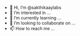 - 👋 Hi, I’m @sakthikaaylabs
- 👀 I’m interested in ...
- 🌱 I’m currently learning ...
- 💞️ I’m looking to collaborate on ...
- 📫 How to reach me ...

<!---
sakthikaaylabs/sakthikaaylabs is a ✨ special ✨ repository because its `README.md` (this file) appears on your GitHub profile.
You can click the Preview link to take a look at your changes.
--->
